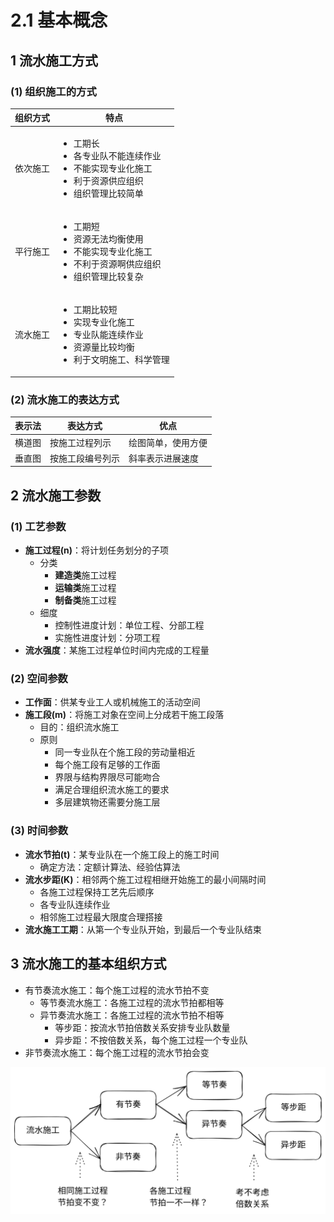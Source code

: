 # 2.1 基本概念

## 1 流水施工方式

### (1) 组织施工的方式

| 组织方式 | 特点                                                                                           |
| ---- | -------------------------------------------------------------------------------------------- |
| 依次施工 | <ul><li>工期长</li><li>各专业队不能连续作业</li><li>不能实现专业化施工</li><li>利于资源供应组织</li><li>组织管理比较简单</li></ul> |
| 平行施工 | <ul><li>工期短</li><li>资源无法均衡使用</li><li>不能实现专业化施工</li><li>不利于资源啊供应组织</li><li>组织管理比较复杂</li></ul> |
| 流水施工 | <ul><li>工期比较短</li><li>实现专业化施工</li><li>专业队能连续作业</li><li>资源量比较均衡</li><li>利于文明施工、科学管理</li></ul> |

### (2) 流水施工的表达方式

| 表示法 | 表达方式     | 优点        |
| --- | -------- | --------- |
| 横道图 | 按施工过程列示  | 绘图简单，使用方便 |
| 垂直图 | 按施工段编号列示 | 斜率表示进展速度  |

## 2 流水施工参数

### (1) 工艺参数

* **施工过程(n)**：将计划任务划分的子项
  * 分类
    * **建造类**施工过程
    * **运输类**施工过程
    * **制备类**施工过程
  * 细度
    * 控制性进度计划：单位工程、分部工程
    * 实施性进度计划：分项工程
* **流水强度**：某施工过程单位时间内完成的工程量

### (2) 空间参数

* **工作面**：供某专业工人或机械施工的活动空间
* **施工段(m)**：将施工对象在空间上分成若干施工段落
  * 目的：组织流水施工
  * 原则
    * 同一专业队在个施工段的劳动量相近
    * 每个施工段有足够的工作面
    * 界限与结构界限尽可能吻合
    * 满足合理组织流水施工的要求
    * 多层建筑物还需要分施工层

### (3) 时间参数

* **流水节拍(t)**：某专业队在一个施工段上的施工时间
  * 确定方法：定额计算法、经验估算法
* **流水步距(K)**：相邻两个施工过程相继开始施工的最小间隔时间
  * 各施工过程保持工艺先后顺序
  * 各专业队连续作业
  * 相邻施工过程最大限度合理搭接
* **流水施工工期**：从第一个专业队开始，到最后一个专业队结束

## 3 流水施工的基本组织方式

* 有节奏流水施工：每个施工过程的流水节拍不变
  * 等节奏流水施工：各施工过程的流水节拍都相等
  * 异节奏流水施工：各施工过程的流水节拍不相等
    * 等步距：按流水节拍倍数关系安排专业队数量
    * 异步距：不按倍数关系，每个施工过程一个专业队
* 非节奏流水施工：每个施工过程的流水节拍会变

<img src="../.gitbook/assets/file.excalidraw.svg" alt="" class="gitbook-drawing">
